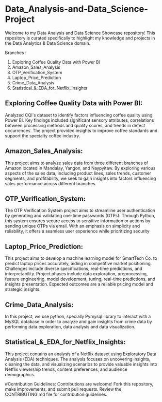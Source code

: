 # Data_Analysis-and-Data_Science-Project
Welcome to my Data Analysis and Data Science Showcase repository! This repository is curated specifically to highlight my knowledge and projects in the Data Analytics & Data Science domain.

Branches : 
1. Exploring Coffee Quality Data with Power BI
2. Amazon_Sales_Analysis
3. OTP_Verification_System
4. Laptop_Price_Prediction
5. Crime_Data_Analysis
6. Statistical_&_EDA_for_Netflix_Insights

## **Exploring Coffee Quality Data with Power BI:**
Analyzed CQI's dataset to identify factors influencing coffee quality using Power BI. Key findings included significant sensory attributes, correlations between processing methods and quality scores, and trends in defect occurrences. The project provided insights to improve coffee standards and support the specialty coffee industry.

## **Amazon_Sales_Analysis:**
This project aims to analyze sales data from three different branches of Amazon located in Mandalay, Yangon, and Naypyitaw. By exploring various aspects of the sales data, including product lines, sales trends, customer segments, and profitability, we seek to gain insights into factors influencing sales performance across different branches.

## **OTP_Verification_System:** 
The OTP Verification System project aims to streamline user authentication by generating and validating one-time passwords (OTPs). Through Python, this system ensures secure access to sensitive information or actions by sending unique OTPs via email. With an emphasis on simplicity and reliability, it offers a seamless user experience while prioritizing security

## **Laptop_Price_Prediction:**
This project aims to develop a machine learning model for SmartTech Co. to predict laptop prices accurately, aiding in competitive market positioning. Challenges include diverse specifications, real-time predictions, and interpretability. Project phases include data exploration, preprocessing, feature engineering, model development, tuning, real-time predictions, and insights presentation. Expected outcomes are a reliable pricing model and strategic insights.

## **Crime_Data_Analysis:** 
In this project, we use python, specially Pymysql library to interact with a MySQL database in order to analyze and gain insights from crime data by performing data exploration, data analysis and data visualization.

## **Statistical_&_EDA_for_Netflix_Insights:** 
This project contains an analysis of a Netflix dataset using Exploratory Data Analysis (EDA) techniques. The analysis focuses on uncovering insights, cleaning the data, and visualizing scenarios to provide valuable insights into Netflix viewership trends, content preferences, and audience demographics.

#Contribution Guidelines: Contributions are welcome! Fork this repository, make improvements, and submit pull requests. Review the CONTRIBUTING.md file for contribution guidelines.
